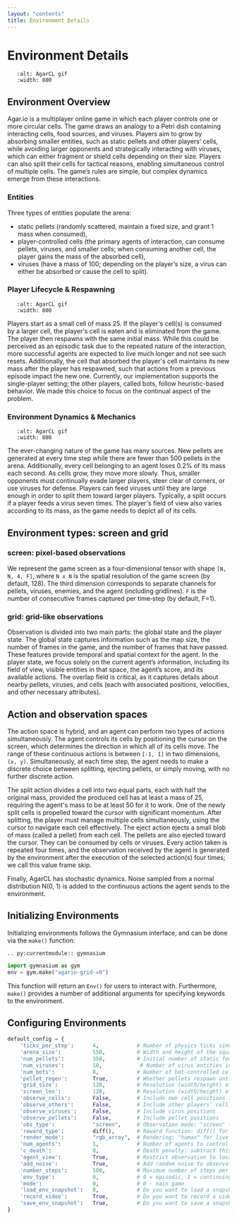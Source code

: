 ```yaml
---
layout: "contents"
title: Environment Details
---
```


# Environment Details

```{figure} /_static/img/figure_2-1.png
   :alt: AgarCL gif
   :width: 800
```

## Environment Overview

Agar.io is a multiplayer online game in which each player controls one or more circular cells. The game draws an analogy to a Petri dish containing interacting cells, food sources, and viruses. Players aim to grow by absorbing smaller entities, such as static pellets and other players’ cells, while avoiding larger opponents and strategically interacting with viruses, which can either fragment or shield cells depending on their size. Players can also split their cells for tactical reasons, enabling simultaneous control of multiple cells. The game’s rules are simple, but complex dynamics emerge from these interactions. 

### Entities

Three types of entities populate the arena: 
- static pellets (randomly scattered, maintain a fixed size, and grant 1 mass when consumed), 
- player-controlled cells (the primary agents of interaction, can consume pellets, viruses, and smaller cells; when consuming another cell, the player gains the mass of the absorbed cell), 
- viruses (have a mass of 100; depending on the player’s size, a virus can either be absorbed or cause the cell to split). 

### Player Lifecycle & Respawning  

```{figure} /_static/img/figure_3-1.png
   :alt: AgarCL gif
   :width: 800
```

Players start as a small cell of mass 25. If the player's cell(s) is consumed by a larger cell, the player's cell is eaten and is eliminated from the game. The player then respawns with the same initial mass. While this could be perceived as an episodic task due to the repeated nature of the interaction, more successful agents are expected to live much longer and not see such resets. Additionally, the cell that absorbed the player's cell maintains its new mass after the player has respawned, such that actions from a previous episode impact the new one. Currently, our implementation supports the single-player setting; the other players, called bots, follow heuristic-based behavior. We made this choice to focus on the continual aspect of the problem. 

### Environment Dynamics & Mechanics  


```{figure} /_static/img/figure_4-1.png
   :alt: AgarCL gif
   :width: 800
```

The ever-changing nature of the game has many sources. New pellets are generated at every time step while there are fewer than 500 pellets in the arena. Additionally, every cell belonging to an agent loses 0.2% of its mass each second. As cells grow, they move more slowly.  Thus, smaller opponents must continually evade larger players, steer clear of corners, or use viruses for defense. Players can feed viruses until they are large enough in order to split them toward larger players. Typically, a split occurs if a player feeds a virus seven times. The player's field of view also varies according to its mass, as the game needs to depict all of its cells.

## Environment types: screen and grid

### screen: pixel-based observations

We represent the game screen as a four‐dimensional tensor with shape `[N, N, 4, F]`, where `N x N` is the spatial resolution of the game screen (by default, 128). The third dimension corresponds to separate channels for pellets, viruses, enemies, and the agent (including gridlines). `F` is the number of consecutive frames captured per time‐step (by default, F=1). 

### grid: grid-like observations

Observation is divided into two main parts: the global state and the player state. The global state captures information such as the map size, the number of frames in the game, and the number of frames that have
passed. These features provide temporal and spatial context for the agent. In the player state, we focus
solely on the current agent’s information, including its field of view, visible entities in that space, the
agent’s score, and its available actions. The overlap field is critical, as it captures details about nearby
pellets, viruses, and cells (each with associated positions, velocities, and other necessary attributes).


## Action and observation spaces


The action space is hybrid, and an agent can perform two types of actions simultaneously. The agent controls its cells by positioning the cursor on the screen, which determines the direction in which all of its cells move. The range of these continuous actions is between `[-1, 1]` in two dimensions, `(x, y)`. Simultaneously, at each time step, the agent needs to make a discrete choice between splitting, ejecting pellets, or simply moving, with no further discrete action.

The split action divides a cell into two equal parts, each with half the original mass, provided the produced cell has at least a mass of 25, requiring the agent's mass to be at least 50 for it to work. One of the newly split cells is propelled toward the cursor with significant momentum. After splitting, the player must manage multiple cells simultaneously, using the cursor to navigate each cell effectively. The eject action ejects a small blob of mass (called a pellet) from each cell. The pellets are also ejected toward the cursor. They can be consumed by cells or viruses. Every action taken is repeated four times, and the observation received by the agent is generated by the environment after the execution of the selected action(s) four times; we call this value frame skip. 

Finally, AgarCL has stochastic dynamics. Noise sampled from a normal distribution N(0, 1) is added to the continuous actions the agent sends to the environment.


## Initializing Environments

Initializing environments follows the Gymnasium interface, and can be done via the `make()` function:

```{eval-rst}
.. py:currentmodule:: gymnasium
```

```python
import gymnasium as gym
env = gym.make("agario-grid-v0")
```

This function will return an `Env()` for users to interact with. Furthermore, `make()` provides a number of additional arguments for specifying keywords to the environment.

## Configuring Environments

```python
default_config = {
    'ticks_per_step':      4,            # Number of physics ticks simulated for each env.step()
    'arena_size':          550,          # Width and height of the square arena in game units
    'num_pellets':         350,          # Initial number of static food pellets
    'num_viruses':         10,            # Number of virus entities in the arena
    'num_bots':            8,            # Number of bot-controlled cells
    'pellet_regen':        True,         # Whether pellets respawn until num_pellets is reached
    'grid_size':           128,          # Resolution (width/height) of grid observations
    'screen_len':          128,          # Resolution (width/height) of rendered screen observations
    'observe_cells':       False,        # Include own cell positions in the observation
    'observe_others':      False,        # Include other players’ cell positions
    'observe_viruses':     False,        # Include virus positions
    'observe_pellets':     False,        # Include pellet positions
    'obs_type':            "screen",     # Observation mode: "screen" for pixel-based or "grid" for grid-like or "gobigger"
    'reward_type':         diff(),       # Reward function: diff() for change in mass ("diff = reward=mass(t)-mass(t-1)"); alternative: mass() ("mass:reward=mass")
    'render_mode':         "rgb_array",  # Rendering: "human" for live window, "rgb_array" for frame buffers
    'num_agents':          1,            # Number of agents to control (fixed at 1)
    'c_death':             0,            # Death penalty: subtract this value when agent is eaten
    'agent_view':          True,         # Restrict observation to local agent’s field of view
    'add_noise':           True,         # Add random noise to observations for robustness
    'number_steps':        500,          # Maximum number of steps per episode or rollout
    'env_type':            0,            # 0 = episodic, 1 = continuing
    'mode':                0,            # 0 - main game
    'load_env_snapshot':   0,            # Do you want to load a snapshot of the environment?
    'record_video':        True,         # Do you want to record a video of the environment?
    'save_env_snapshot':   True,         # Do you want to save a snapshot of the environment?
}
```